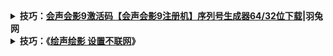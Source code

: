 <details>
    <summary>
    <b>技巧：<a href="https://www.yutu.cn/softhtml/showsoft_1948.html">会声会影9激活码【会声会影9注册机】序列号生成器64/32位下载</a>|羽兔网</b>
     </summary> 
       <div class="desc"> <h1>会声会影9激活码【会声会影9注册机】序列号生成器</h1> <p>更新时间：2019-07-06</p> </div> </div> <div class="info-lists"> <p class="soft-infos"> <span class="s1">软件支持：64/32位</span> <span class="s2">大小：1</span> <span class="s3">系统：Win10、Win8、Win7、WinXP</span> </p> <p class="soft-infos"> <span class="s1">安全检测： <em class="save-icon"></em></span> <span class="s2">语言：中文版</span> <span class="s3">上传者：匿名用户</span> </p> <span class="usable-icon"></span> </div> <div class="d-btn-group">
     <h3>软件简介</h3>
     <div class="soft-memo">  <p>会声会影9（Corel VideoStudio 9）永久序列/激活码如下：</p><p>VS80R22-UV260CD-ULTJ7T6-BZ45CH6</p><p>VS80R30-UV295CD-H68SKN6-FRYAD93</p><p>VS80R35-UV180CD-QVQ58U6-BZ34CH6</p><p>VS80R43-UV215CD-H78SKN6-FRYAD82</p><p>VS80R56-UV135CD-ULTJ7T6-BZ68CH6</p><p>VS81R23-UV261CD-QVQ57U6-BZ45CH6</p><p>VS81R31-UV296CD-H69SKN6-FRYAD93</p><p>VS81R36-UV181CD-QVQ59U6-BZ34CH6</p><p>VS81R44-UV216CD-H79SKN6-FRYAD82</p><p>VS81R57-UV136CD-H29SKN6-BZ69CH6</p><p>会声会影x9中文破解版序列号：<br/>
A256-50C6-F6E4-39EE-EF3E<br/>ER67-78UH-MK8U-566G-7786<br/>67HU-7912-HU73-01HSD-JHDO<br/></p><p>会声会影9注册机使用方法及安装破解方法：</p> <p>1、首先双击安装文件夹中的setup.exe启动会声会影9的安装程序，勾选i accept the terms in the license agreement选项，再点击next。</p><p>2、点击next继续安装。</p> <p>3、选择国家，选择安装路径，建议默认安装到c盘，直接点击install now。</p><p>4、安装中，等待几分钟即可。</p><p>5、安装结束后点击finish。</p> <p>6、双击运行会声会影9桌面快捷方式，再退出会声会影9软件，启动的过程中会弹出激活提示，选择第三项register later，再点击continue按钮。</p><p>7、接着会声会影9主程序会运行，直接关掉主程序窗口</p> <p>8、然后会弹出未激活的提示框，直接点击左下方的already purchased。</p> <p>9、弹出注册界面，运行会声会影9注册机，产品选择corel videostudio ultimate 9</p><p>10、点击右下角的生成激活码按钮生成会声会影9序列号，然后复制粘贴到激活界面就行了</p><p> <span style=";font-family:宋体;font-size:14px"> </span></p><p>会声会影9下载地址：</p><p>https://zixue.3d66.com/softhtml/showsoft_1210.html </p><p> <img src="https://img.yutu.cn/ueditor/image/2018/20181204/1543893342455398.png" alt="image.png"/></p> </div> </div>  </div>
</details>

<details>
    <summary>
    <b>技巧：《<a href="https://www.cnblogs.com/lhuser/p/10101891.html">绘声绘影 设置不联网</a>》</b>
     </summary> </br>
      <p><span style="font-size: x-large"><span style="color: rgba(255, 0, 0, 1)">前言</span>：很多朋友安装完会声会影X10正式版，发现启动速度比之前版本都慢得多，甚至比X9.5还要慢，这是什么原因呢？</span><br><br><span style="font-size: x-large"><span style="color: rgba(255, 0, 0, 1)">分析</span>：使用了会声会影X10之后，大家不难发现会声会影X10比之前版本都增加了一个“欢迎”界面，官方称之为“欢迎书(英文版里写的是welcome book)”，里面都是一些需要付费使用的模板、素材之类的；另外从会声会影X9.3版本开始增加的2个付费音乐库，在X10中依然存在。因此，楼主大胆推测<span style="color: rgba(153, 50, 204, 1)">会声会影X10启动缓慢的主要原因是联网加载在线收费项目</span>，而这些在线项目的加载需要连接到国外服务器，所以势必会影响会声会影启动速度。实际测试的结果，证明楼主的推测完全正确，屏蔽联网后，“欢迎”界面不会再显示，2个收费音乐库也会消失，启动速度快很多，此外，屏蔽联网还可以解决会声会影X9.7及会声会影X10卡顿问题。请继续往下看。</span><br><br><span style="font-size: x-large"><span style="color: rgba(255, 0, 0, 1)">解决思路</span>：利用系统自带的防火墙来屏蔽会声会影联网，或者使用hosts屏蔽联网加载收费项目。</span><span style="font-size: x-large"><br></span><br><span style="font-size: x-large"><span style="color: rgba(255, 0, 0, 1)">具体方法</span>：</span><br><br><span style="font-size: x-large">提醒：请确保至少打开过会声会影一次，并已经在邮箱注册界面填写了邮箱，才能使用下面的方法。</span><br><br></p>
<div align="center"><span style="font-size: xx-large"><span style="color: rgba(255, 0, 0, 1)"><span>方法一：通过设置防火墙出站规则禁止会声会影联网</span></span></span></div>
<p>
<br><span style="font-size: x-large">1、以win10系统为例，按下 win键 + R键，调出运行，输入WF.msc，然后回车。</span><span style="font-size: x-large"><br></span><br><span style="font-size: x-large"><img id="aimg_210629" class="zoom" src="http://www.dvedit.cn/data/attachment/forum/201702/07/220256vskx86ayuks96cfb.jpg" alt="" width="417">&nbsp;</span><span style="font-size: x-large"><span style="font-size: x-large"><br></span></span></p>
<div align="center">
<div align="left"><img id="aimg_210630" class="zoom" src="http://www.dvedit.cn/data/attachment/forum/201702/07/220257koni4f3285f4v4dg.jpg" alt="" width="399"></div>
</div>
<p>
<span style="font-size: x-large">2、点击左侧栏的出站规则，然后可以看到右侧的“新建规则”按钮，点击它</span><br><span style="font-size: x-large"><img id="aimg_210631" class="zoom" src="http://www.dvedit.cn/data/attachment/forum/201702/07/220259sr3653pa3e527aeq.jpg" alt="" width="700">&nbsp;</span><br><span style="font-size: x-large">3、弹出下图所示的窗口，直接点击下一步</span><br><img id="aimg_210632" class="zoom" src="http://www.dvedit.cn/data/attachment/forum/201702/07/220259h06jj6mmjj6ym6o7.jpg" alt="" width="700">&nbsp;<br><span style="font-size: x-large">4、</span><span style="font-size: x-large">弹出下图所示的窗口，点击“浏览”，定位到会声会影X10安装目录下</span><br><img id="aimg_210633" class="zoom" src="http://www.dvedit.cn/data/attachment/forum/201702/07/220301faf9vtoofara66k6.jpg" alt="" width="700">&nbsp;<br><span style="font-size: x-large">5、选择会声会影主程序（vstudio.exe），然后点击“打开”</span><br><img id="aimg_210634" class="zoom" src="http://www.dvedit.cn/data/attachment/forum/201702/07/220303dxbqtwzelzrt12qw.jpg" alt="" width="669">&nbsp;<br><span style="font-size: x-large">6、这个时候，会声会影主程序就被添加进来了，继续“下一步”</span><br><img id="aimg_210635" class="zoom" src="http://www.dvedit.cn/data/attachment/forum/201702/07/220305bfwngirwrw8arjc7.jpg" alt="" width="700">&nbsp;<br><span style="font-size: x-large">7、弹出下图所示的窗口，默认勾选“阻止连接”，也就是阻止选择的exe程序联网。继续“下一步”</span><br><img id="aimg_210636" class="zoom" src="http://www.dvedit.cn/data/attachment/forum/201702/07/220306jiv5mjzj5vy5v1yi.jpg" alt="" width="700">&nbsp;<br><span style="font-size: x-large">8、</span><span style="font-size: x-large">弹出下图所示的窗口，默认3个都是勾选的，不用管他，继续“下一步”</span><br><img id="aimg_210637" class="zoom" src="http://www.dvedit.cn/data/attachment/forum/201702/07/220316stfwvbwqvwbvz0b5.jpg" alt="" width="700">&nbsp;<br><span style="font-size: x-large">9、</span><span style="font-size: x-large">弹出下图所示的窗口，在名称里输入“会声会影X10”，当然你也可以输入其他任意名称，无所谓的；描述里可以不用填写，输入完成后，点击“完成”按钮</span><br><img id="aimg_210638" class="zoom" src="http://www.dvedit.cn/data/attachment/forum/201702/07/220317t7g10sapo7hzc3g0.jpg" alt="" width="700">&nbsp;<br><span style="font-size: x-large">10、这样就大功告成，这个时候就把会声会影主程序添加到了防火墙出站规则里，这样的话，会声会影就不能联网了。</span><br><img id="aimg_210639" class="zoom" src="http://www.dvedit.cn/data/attachment/forum/201702/07/220318ws19un727h7o7711.jpg" alt="" width="700">&nbsp;<br><span style="font-size: x-large">11、可以重复上述操作，会声会影安装目录下的其他的exe程序</span><span style="font-size: x-large">也添加进来</span><br><img id="aimg_210640" class="zoom" src="http://www.dvedit.cn/data/attachment/forum/201702/07/220321figsahfmumgnlq7i.jpg" alt="" width="700">&nbsp;</p>
<div align="center"><span style="font-size: xx-large"><span style="color: rgba(255, 0, 0, 1)">&nbsp;</span></span></div>
<div align="center"><span style="font-size: xx-large"><span style="color: rgba(255, 0, 0, 1)"><span>方法二、直接添加hosts条目来屏蔽联网项目</span></span></span></div>
<div align="center"><span style="font-size: xx-large"><span style="color: rgba(255, 0, 0, 1)">&nbsp;</span></span></div>
<p>
<br><span style="font-size: x-large">1、定位到 C:\Windows\System32\drivers\etc 目录下，找到hosts文件，把它复制到桌面上</span><br><img id="aimg_210641" class="zoom" src="http://www.dvedit.cn/data/attachment/forum/201702/07/222649v38x7ss3ewjjmh78.jpg" alt="" width="547">&nbsp;<br><span style="font-size: x-large">2、用记事本打开已经复制到桌面的hosts文件，可以看到下图所示的内容</span><br><img id="aimg_210642" class="zoom" src="http://www.dvedit.cn/data/attachment/forum/201702/07/222650momjjlmms2jtyzko.jpg" alt="" width="700">&nbsp;<br><span style="font-size: x-large">3、在hosts里添加以下内容，添加后，注意保存，参考下面的截图</span></p>
<div class="quote">
<blockquote><span style="font-size: large">127.0.0.1&nbsp;&nbsp;ipm.corel.com</span><br><span style="font-size: large">127.0.0.1&nbsp;&nbsp;mc.corel.com</span><br><span style="font-size: large">127.0.0.1&nbsp;&nbsp;content.corel.com</span><br><span style="font-size: large">127.0.0.1&nbsp;&nbsp;65.200.22.154</span><br><span style="font-size: large">127.0.0.1&nbsp;&nbsp;65.200.22.99</span><br><span style="font-size: large">127.0.0.1&nbsp;&nbsp;ipp.corel.com</span><br><span style="font-size: large">127.0.0.1&nbsp;&nbsp;secure.ipp.corel.com</span></blockquote>
</div>
<p>
<br><span style="font-size: x-large"><img id="aimg_210643" class="zoom" src="http://www.dvedit.cn/data/attachment/forum/201702/07/222653a8lt77iakkani9k8.jpg" alt="" width="700">&nbsp;<br>4、将修改后的hosts文件，复制，粘贴并替换掉</span><span style="font-size: x-large">C:\Windows\System32\drivers\etc目录下的原文件，360会拦截，请放行，具体的看下面的截图</span><br><img id="aimg_210644" class="zoom" src="http://www.dvedit.cn/data/attachment/forum/201702/07/222654ox3jzkf5tawojvvd.jpg" alt="" width="533">&nbsp;<br><img id="aimg_210645" class="zoom" src="http://www.dvedit.cn/data/attachment/forum/201702/07/222655yswlss6dormskfss.jpg" alt="" width="635">&nbsp;<br><img id="aimg_210646" class="zoom" src="http://www.dvedit.cn/data/attachment/forum/201702/07/222656ci592w9wkfg2hbew.jpg" alt="" width="600">&nbsp;<br><span style="color: rgba(255, 0, 0, 1)"><br></span></p>
<div class="quote">
<blockquote><span style="font-size: large"><span style="color: rgba(255, 0, 0, 1)">有朋友可能会说，添加防火墙规则和修改hosts都很麻烦，有没有更简单的方法？</span></span></blockquote>
</div>
</details>
